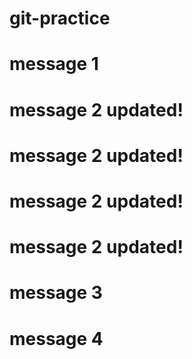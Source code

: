 # git-practice

# message 1

# message 2 updated!

# message 2 updated!

# message 2 updated!

# message 2 updated!

# message 3

# message 4
